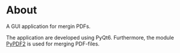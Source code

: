 # About
A GUI application for mergin PDFs.

The application are developed using PyQt6. Furthermore, the module <a href="https://github.com/py-pdf/PyPDF2.git">PyPDF2</a> is used for merging PDF-files.
